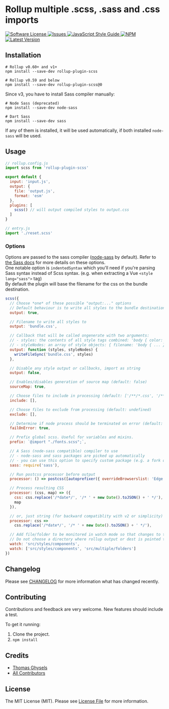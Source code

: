 # Rollup multiple .scss, .sass and .css imports

<a href="LICENSE">
  <img src="https://img.shields.io/badge/license-MIT-brightgreen.svg" alt="Software License" />
</a>
<a href="https://github.com/thgh/rollup-plugin-scss/issues">
  <img src="https://img.shields.io/github/issues/thgh/rollup-plugin-scss.svg" alt="Issues" />
</a>
<a href="http://standardjs.com/">
  <img src="https://img.shields.io/badge/code%20style-standard-brightgreen.svg" alt="JavaScript Style Guide" />
</a>
<a href="https://npmjs.org/package/rollup-plugin-scss">
  <img src="https://img.shields.io/npm/v/rollup-plugin-scss.svg?style=flat-squar" alt="NPM" />
</a>
<a href="https://github.com/thgh/rollup-plugin-scss/releases">
  <img src="https://img.shields.io/github/release/thgh/rollup-plugin-scss.svg" alt="Latest Version" />
</a>

## Installation

```
# Rollup v0.60+ and v1+
npm install --save-dev rollup-plugin-scss

# Rollup v0.59 and below
npm install --save-dev rollup-plugin-scss@0
```

Since v3, you have to install Sass compiler manually:

```
# Node Sass (deprecated)
npm install --save-dev node-sass

# Dart Sass
npm install --save-dev sass
```

If any of them is installed, it will be used automatically, if both installed `node-sass` will be used.

## Usage

```js
// rollup.config.js
import scss from 'rollup-plugin-scss'

export default {
  input: 'input.js',
  output: {
    file: 'output.js',
    format: 'esm'
  },
  plugins: [
    scss() // will output compiled styles to output.css
  ]
}
```

```js
// entry.js
import './reset.scss'
```

### Options

Options are passed to the sass compiler ([node-sass] by default). Refer to [ the Sass docs](https://sass-lang.com/documentation/js-api#options) for more details on these options. <br/>
One notable option is `indentedSyntax` which you'll need if you're parsing Sass syntax instead of Scss syntax. (e.g. when extracting a Vue `<style lang="sass">` tag) <br/>
By default the plugin will base the filename for the css on the bundle destination.

```js
scss({
  // Choose *one* of these possible "output:..." options
  // Default behaviour is to write all styles to the bundle destination where .js is replaced by .css
  output: true,

  // Filename to write all styles to
  output: 'bundle.css',

  // Callback that will be called ongenerate with two arguments:
  // - styles: the contents of all style tags combined: 'body { color: green }'
  // - styleNodes: an array of style objects: { filename: 'body { ... }' }
  output: function (styles, styleNodes) {
    writeFileSync('bundle.css', styles)
  },

  // Disable any style output or callbacks, import as string
  output: false,

  // Enables/disables generation of source map (default: false)
  sourceMap: true,

  // Choose files to include in processing (default: ['/**/*.css', '/**/*.scss', '/**/*.sass'])
  include: [],

  // Choose files to exclude from processing (default: undefined)
  exclude: [],

  // Determine if node process should be terminated on error (default: false)
  failOnError: true,

  // Prefix global scss. Useful for variables and mixins.
  prefix: `@import "./fonts.scss";`,

  // A Sass (node-sass compatible) compiler to use
  // - node-sass and sass packages are picked up automatically
  // - you can use this option to specify custom package (e.g. a fork of one of them)
  sass: require('sass'),

  // Run postcss processor before output
  processor: () => postcss([autoprefixer({ overrideBrowserslist: 'Edge 18' })]),

  // Process resulting CSS
  processor: (css, map) => ({
    css: css.replace('/*date*/', '/* ' + new Date().toJSON() + ' */'),
    map
  }),

  // or, just string (for backward compatiblity with v2 or simplicity)
  processor: css =>
    css.replace('/*date*/', '/* ' + new Date().toJSON() + ' */'),

  // Add file/folder to be monitored in watch mode so that changes to these files will trigger rebuilds.
  // Do not choose a directory where rollup output or dest is pointed to as this will cause an infinite loop
  watch: 'src/styles/components',
  watch: ['src/styles/components', 'src/multiple/folders']
})
```

## Changelog

Please see [CHANGELOG](CHANGELOG.md) for more information what has changed recently.

## Contributing

Contributions and feedback are very welcome. New features should include a test.

To get it running:

1. Clone the project.
2. `npm install`

## Credits

- [Thomas Ghysels](https://github.com/thgh)
- [All Contributors][link-contributors]

## License

The MIT License (MIT). Please see [License File](LICENSE) for more information.

[link-author]: https://github.com/thgh
[link-contributors]: ../../contributors
[rollup-plugin-vue]: https://www.npmjs.com/package/rollup-plugin-vue
[rollup-plugin-buble]: https://www.npmjs.com/package/rollup-plugin-buble
[rollup-plugin-babel]: https://www.npmjs.com/package/rollup-plugin-babel
[node-sass]: https://www.npmjs.com/package/node-sass
[sass]: https://www.npmjs.com/package/sass
